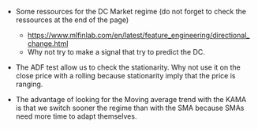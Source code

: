 - Some ressources for the DC Market regime (do not forget to check the ressources at the end of the page)
	- https://www.mlfinlab.com/en/latest/feature_engineering/directional_change.html
	- Why not try to make a signal that try to predict the DC.

- The ADF test allow us to check the stationarity. Why not use it on the close price with a rolling because stationarity imply that the price is ranging. 

- The advantage of looking for the Moving average trend with the KAMA is that we switch sooner the regime than with the SMA because SMAs need more time to adapt themselves.